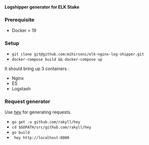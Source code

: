 #### Logshipper generator for ELK Stake

### Prerequisite

* Docker > 19

### Setup
* `git clone git@github.com:mihirsoni/elk-nginx-log-shipper.git`
*  `docker-compose build && docker-compose up`

It should bring up 3 containers :

* Nginx
* ES
* Logstash


### Request generator

Use [hey]() for generating requests.

* `go get -u github.com/rakyll/hey`
* `cd $GOPATH/src/github.com/rakyll/hey`
* `go build`
* ` hey http://localhost:8080`
